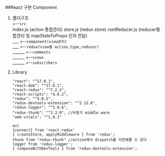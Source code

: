 ##React 구현 Component
1. 폴더구조  
+--```src```  
   index.js  (action 통합관리)
   store.js  (redux store)
   rootReducer.js (reducer통합관리 및 mapStateToProps 인자 전달)  
___   +--```component(view관리)```  
___   +--```redux(view별 action,type,reducer)```  
______   +--```comments```  
______   +--```views```  
______   +--```subscribers```  
   
2. Library   
   ~~~
   "react": "^17.0.1",
   "react-dom": "^17.0.1",
   "react-redux": "^7.2.2",
   "react-scripts": "4.0.2",
   "redux": "^4.0.5",
   "redux-devtools-extension": "^2.13.8",
   "redux-logger": "^3.0.6",
   "redux-thunk": "^2.3.0", //비동기 middle ware
   "web-vitals": "^1.0.1"
   
   ex)
   {connect} from 'react-redux'
   { createStore, applyMiddleware } from 'redux';
   thunk from "redux-thunk" //action에서 dispatch를 리턴해줄 수 있다
   logger from 'redux-logger';
   { composeWithDevTools } from 'redux-devtools-extension';
   ~~~

   
    
   
   
    